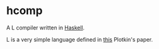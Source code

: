 # hcomp
A L compiler written in [Haskell](https://haskell.org).

L is a very simple language defined in [this](http://citeseer.ist.psu.edu/plotkin81structural.html) Plotkin's paper.

